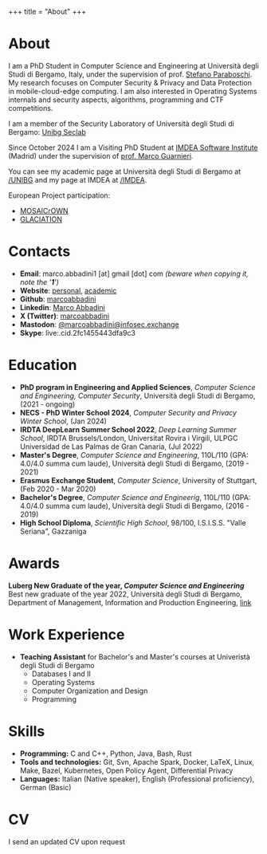 +++
title = "About"
+++
<style>
span.baddirection{
unicode-bidi: bidi-override;
direction: rtl;
}
</style>

# About

I am a PhD Student in Computer Science and Engineering at Università degli Studi di Bergamo, Italy, under the supervision of prof. [Stefano Paraboschi](https://cs.unibg.it/parabosc/). My research focuses on Computer Security & Privacy and Data Protection in mobile-cloud-edge computing. I am also interested in Operating Systems internals and security aspects, algorithms, programming and CTF competitions.

I am a member of the Security Laboratory of Università degli Studi di Bergamo: [Unibg Seclab](https://seclab.unibg.it)

Since October 2024 I am a Visiting PhD Student at [IMDEA Software Institute](https://software.imdea.org/) (Madrid) under the supervision of [prof. Marco Guarnieri](https://mguarnieri.github.io/).

You can see my academic page at Università degli Studi di Bergamo at [/UNIBG](https://cs.unibg.it/abbadini) and my page at IMDEA at [/IMDEA](https://software.imdea.org/people/marco.abbadini/).

European Project participation:
- [MOSAICrOWN](https://mosaicrown.eu/)
- [GLACIATION](https://glaciation-project.eu/)

# Contacts

- **Email**: <span class="baddirection">moc [tod] liamg [ta] 1inidabba.ocram</span> *(beware when copying it, note the '**1**')*
- **Website**: [personal](https://marcoabbadini.github.io), [academic](https://cs.unibg.it/abbadini)
- **Github**: [marcoabbadini](https://github.com/marcoabbadini)
- **Linkedin**: [Marco Abbadini](https://www.linkedin.com/in/marco-abbadini-998524245)
- **X (Twitter)**: [marcoabbadini](https://twitter.com/marcoabbadini)
- **Mastodon**: [@marcoabbadini@infosec.exchange](https://infosec.exchange/@marcoabbadini)
- **Skype**: live:.cid.2fc1455443dfa9c3

# Education

- **PhD program in Engineering and Applied Sciences**, *Computer Science and Engineering, Computer Security*, Università degli Studi di Bergamo, (2021 - ongoing)
- **NECS - PhD Winter School 2024**, *Computer Security and Privacy Winter School*, (Jan 2024)
- **IRDTA DeepLearn Summer School 2022**, *Deep Learning Summer School*, IRDTA Brussels/London, Universitat Rovira i Virgili, ULPGC Universidad de Las Palmas de Gran Canaria, (Jul 2022)
- **Master's Degree**, *Computer Science and Engineering*, 110L/110 (GPA: 4.0/4.0 summa cum laude), Università degli Studi di Bergamo, (2019 - 2021)
- **Erasmus Exchange Student**, *Computer Science*, University of Stuttgart, (Feb 2020 - Mar 2020)
- **Bachelor's Degree**, *Computer Science and Engineerig*, 110L/110 (GPA: 4.0/4.0 summa cum laude), Università degli Studi di Bergamo, (2016 - 2019)
- **High School Diploma**, *Scientific High School*, 98/100, I.S.I.S.S. "Valle Seriana", Gazzaniga

# Awards

**Luberg New Graduate of the year, *Computer Science and Engineering***
Best new graduate of the year 2022, Università degli Studi di Bergamo, Department of Management, Information and Production Engineering, [link](https://www.luberg.it/eccellenze/proclamazione-neolaureati-dellanno-premio-agli-studi-2/)

# Work Experience

- **Teaching Assistant** for Bachelor's and Master's courses at Univeristà degli Studi di Bergamo
	- Databases I and II
	- Operating Systems
	- Computer Organization and Design
	- Programming

# Skills

- **Programming:** C and C++, Python, Java, Bash, Rust
- **Tools and technologies:** Git, Svn, Apache Spark, Docker, LaTeX, Linux, Make, Bazel, Kubernetes, Open Policy Agent, Differential Privacy
- **Languages:** Italian (Native speaker), English (Professional proficiency), German (Basic)

# CV

I send an updated CV upon request
